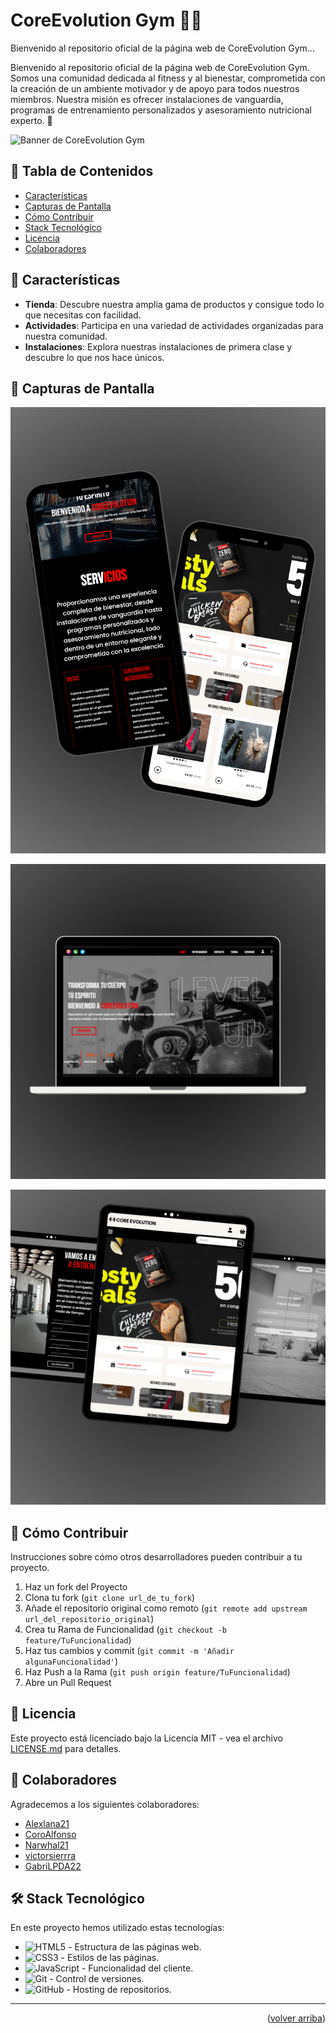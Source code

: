 <a name="top"></a>

# CoreEvolution Gym 🏋️‍♂️

Bienvenido al repositorio oficial de la página web de CoreEvolution Gym...

Bienvenido al repositorio oficial de la página web de CoreEvolution Gym. Somos una comunidad dedicada al fitness y al bienestar, comprometida con la creación de un ambiente motivador y de apoyo para todos nuestros miembros. Nuestra misión es ofrecer instalaciones de vanguardia, programas de entrenamiento personalizados y asesoramiento nutricional experto. 🌟

![Banner de CoreEvolution Gym](/assets/images/Banner.png)

## 📖 Tabla de Contenidos

- [Características](#características)
- [Capturas de Pantalla](#capturas-de-pantalla)
- [Cómo Contribuir](#cómo-contribuir)
- [Stack Tecnológico](#stack-tecnológico)
- [Licencia](#licencia)
- [Colaboradores](#colaboradores)

## 🌟 Características

- **Tienda**: Descubre nuestra amplia gama de productos y consigue todo lo que necesitas con facilidad.
- **Actividades**: Participa en una variedad de actividades organizadas para nuestra comunidad.
- **Instalaciones**: Explora nuestras instalaciones de primera clase y descubre lo que nos hace únicos.

## 📸 Capturas de Pantalla

![MovilGYM](/assets/images/Movil.png)

![PcGYM](/assets/images/Portatil.png)

![IpadGYM](/assets/images/Ipad.png)

## 🤝 Cómo Contribuir

Instrucciones sobre cómo otros desarrolladores pueden contribuir a tu proyecto.

1. Haz un fork del Proyecto
2. Clona tu fork (`git clone url_de_tu_fork`)
3. Añade el repositorio original como remoto (`git remote add upstream url_del_repositorio_original`)
4. Crea tu Rama de Funcionalidad (`git checkout -b feature/TuFuncionalidad`)
5. Haz tus cambios y commit (`git commit -m 'Añadir algunaFuncionalidad'`)
6. Haz Push a la Rama (`git push origin feature/TuFuncionalidad`)
7. Abre un Pull Request

## 📄 Licencia

Este proyecto está licenciado bajo la Licencia MIT - vea el archivo [LICENSE.md](LICENSE.md) para detalles.

## 👋 Colaboradores

Agradecemos a los siguientes colaboradores:

- [Alexlana21](https://github.com/Alexlana21)
- [CoroAlfonso](https://github.com/CoroAlfonso)
- [Narwhal21](https://github.com/Narwhal21)
- [victorsierrra](https://github.com/victorsierrra)
- [GabriLPDA22](https://github.com/GabriLPDA22)

## 🛠️ Stack Tecnológico

En este proyecto hemos utilizado estas tecnologías:

- ![HTML5](https://img.shields.io/badge/html5-%23E34F26.svg?&style=for-the-badge&logo=html5&logoColor=white) - Estructura de las páginas web.
- ![CSS3](https://img.shields.io/badge/css3-%231572B6.svg?&style=for-the-badge&logo=css3&logoColor=white) - Estilos de las páginas.
- ![JavaScript](https://img.shields.io/badge/javascript-%23F7DF1E.svg?&style=for-the-badge&logo=javascript&logoColor=black) - Funcionalidad del cliente.
- ![Git](https://img.shields.io/badge/git-%23F05032.svg?&style=for-the-badge&logo=git&logoColor=white) - Control de versiones.
- ![GitHub](https://img.shields.io/badge/github-%23121011.svg?&style=for-the-badge&logo=github&logoColor=white) - Hosting de repositorios.

---

<p align="right">(<a href="#top">volver arriba</a>)</p>
